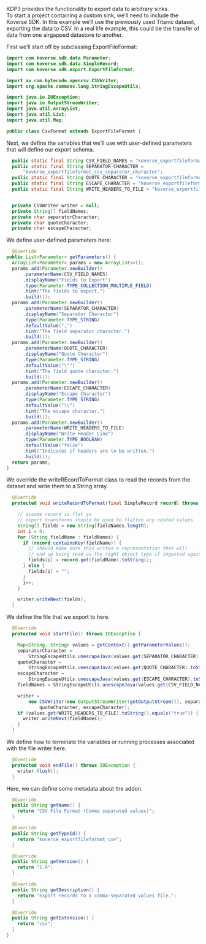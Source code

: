 KDP3 provides the functionality to export data to arbitrary sinks.   
To start a project containing a custom sink, we’ll need to include the Koverse SDK.
In this example we’ll use the previously used Titanic dataset, exporting the data to CSV. In a real life example, this could be the transfer of data from one airgapped datastore to another.

First we’ll start off by subclassing ExportFileFormat:

```java
import com.koverse.sdk.data.Parameter;
import com.koverse.sdk.data.SimpleRecord;
import com.koverse.sdk.export.ExportFileFormat;

import au.com.bytecode.opencsv.CSVWriter;
import org.apache.commons.lang.StringEscapeUtils;

import java.io.IOException;
import java.io.OutputStreamWriter;
import java.util.ArrayList;
import java.util.List;
import java.util.Map;

public class CsvFormat extends ExportFileFormat {
```

Next, we define the variables that we'll use with user-defined parameters that will define our export schema.

```java
  public static final String CSV_FIELD_NAMES = "koverse_exportfileformat_csv_fieldnames";
  public static final String SEPARATOR_CHARACTER =
      "koverse_exportfileformat_csv_separator_character";
  public static final String QUOTE_CHARACTER = "koverse_exportfileformat_csv_quote_character";
  public static final String ESCAPE_CHARACTER = "koverse_exportfileformat_csv_escape_character";
  public static final String WRITE_HEADERS_TO_FILE = "koverse_exportfileformat_csv_writeheaders";


  private CSVWriter writer = null;
  private String[] fieldNames;
  private char separatorCharacter;
  private char quoteCharacter;
  private char escapeCharacter;
  ```

  We define user-defined parameters here:
  
  ```java
    @Override
  public List<Parameter> getParameters() {
    ArrayList<Parameter> params = new ArrayList<>();
    params.add(Parameter.newBuilder()
        .parameterName(CSV_FIELD_NAMES)
        .displayName("Fields to Export")
        .type(Parameter.TYPE_COLLECTION_MULTIPLE_FIELD)
        .hint("The fields to export.")
        .build());
    params.add(Parameter.newBuilder()
        .parameterName(SEPARATOR_CHARACTER)
        .displayName("Separator Character")
        .type(Parameter.TYPE_STRING)
        .defaultValue(",")
        .hint("The field separator character.")
        .build());
    params.add(Parameter.newBuilder()
        .parameterName(QUOTE_CHARACTER)
        .displayName("Quote Character")
        .type(Parameter.TYPE_STRING)
        .defaultValue("\"")
        .hint("The field quote character.")
        .build());
    params.add(Parameter.newBuilder()
        .parameterName(ESCAPE_CHARACTER)
        .displayName("Escape Character")
        .type(Parameter.TYPE_STRING)
        .defaultValue("\\")
        .hint("The escape character.")
        .build());
    params.add(Parameter.newBuilder()
        .parameterName(WRITE_HEADERS_TO_FILE)
        .displayName("Write Header Line")
        .type(Parameter.TYPE_BOOLEAN)
        .defaultValue("false")
        .hint("Indicates if headers are to be written.")
        .build());
    return params;
  }
  ```

We override the writeREcordToFormat class to read the records from the dataset and write them to a String array.

```java
  @Override
  protected void writeRecordToFormat(final SimpleRecord record) throws IOException {

    // assume record is flat yo
    // export transforms should be used to flatten any nested values
    String[] fields = new String[fieldNames.length];
    int i = 0;
    for (String fieldName : fieldNames) {
      if (record.containsKey(fieldName)) {
        // should make sure this writes a representation that will
        // end up being read as the right object type if ingested again
        fields[i] = record.get(fieldName).toString();
      } else {
        fields[i] = "";
      }
      i++;
    }

    writer.writeNext(fields);
  }
  ```

We define the file that we export to here.

```java
  @Override
  protected void startFile() throws IOException {

    Map<String, String> values = getContext().getParameterValues();
    separatorCharacter =
        StringEscapeUtils.unescapeJava(values.get(SEPARATOR_CHARACTER).toString()).charAt(0);
    quoteCharacter =
        StringEscapeUtils.unescapeJava(values.get(QUOTE_CHARACTER).toString()).charAt(0);
    escapeCharacter =
        StringEscapeUtils.unescapeJava(values.get(ESCAPE_CHARACTER).toString()).charAt(0);
    fieldNames = StringEscapeUtils.unescapeJava(values.get(CSV_FIELD_NAMES).toString()).split(",");

    writer =
        new CSVWriter(new OutputStreamWriter(getOutputStream()), separatorCharacter,
            quoteCharacter, escapeCharacter);
    if (values.get(WRITE_HEADERS_TO_FILE).toString().equals("true")) {
      writer.writeNext(fieldNames);
    }
  }
```

We define how to terminate the variables or running processes associated with the file writer here.

```java
  @Override
  protected void endFile() throws IOException {
    writer.flush();
  }
```

Here, we can define some metadata about the addon.

```java
  @Override
  public String getName() {
    return "CSV File Format (Comma separated values)";
  }

  @Override
  public String getTypeId() {
    return "koverse_exportfileformat_csv";
  }

  @Override
  public String getVersion() {
    return "1.0";
  }

  @Override
  public String getDescription() {
    return "Export records to a comma-separated values file.";
  }

  @Override
  public String getExtension() {
    return "csv";
  }
}
```

